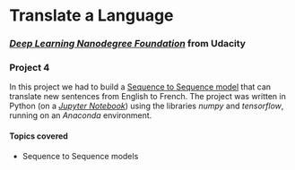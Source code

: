 #  Translate a Language

### [_**Deep Learning Nanodegree Foundation**_](https://www.udacity.com/course/deep-learning-nanodegree-foundation--nd101) from Udacity

### **Project 4**

In this project we had to build a [Sequence to Sequence model](https://www.tensorflow.org/tutorials/seq2seq) that can translate new sentences from English to French. The project was written in Python (on a [_Jupyter Notebook_](https://github.com/HaraldoFilho/DLND-language-translation/blob/master/dlnd_language_translation.ipynb)) using the libraries _numpy_ and _tensorflow_, running on an _Anaconda_ environment.

#### Topics covered

- Sequence to Sequence models
